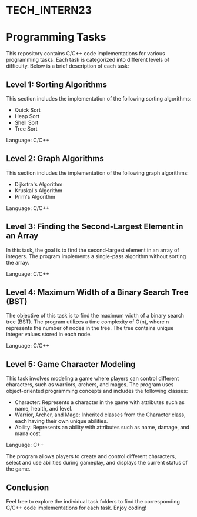 # TECH_INTERN23

# Programming Tasks

This repository contains C/C++ code implementations for various programming tasks. Each task is categorized into different levels of difficulty. Below is a brief description of each task:

## Level 1: Sorting Algorithms

This section includes the implementation of the following sorting algorithms:
- Quick Sort
- Heap Sort
- Shell Sort
- Tree Sort

Language: C/C++

## Level 2: Graph Algorithms

This section includes the implementation of the following graph algorithms:
- Dijkstra's Algorithm
- Kruskal's Algorithm
- Prim's Algorithm

Language: C/C++

## Level 3: Finding the Second-Largest Element in an Array

In this task, the goal is to find the second-largest element in an array of integers. The program implements a single-pass algorithm without sorting the array.

Language: C/C++

## Level 4: Maximum Width of a Binary Search Tree (BST)

The objective of this task is to find the maximum width of a binary search tree (BST). The program utilizes a time complexity of O(n), where n represents the number of nodes in the tree. The tree contains unique integer values stored in each node.

Language: C/C++

## Level 5: Game Character Modeling

This task involves modeling a game where players can control different characters, such as warriors, archers, and mages. The program uses object-oriented programming concepts and includes the following classes:
- Character: Represents a character in the game with attributes such as name, health, and level.
- Warrior, Archer, and Mage: Inherited classes from the Character class, each having their own unique abilities.
- Ability: Represents an ability with attributes such as name, damage, and mana cost.

Language: C++

The program allows players to create and control different characters, select and use abilities during gameplay, and displays the current status of the game.

## Conclusion

Feel free to explore the individual task folders to find the corresponding C/C++ code implementations for each task. Enjoy coding!

